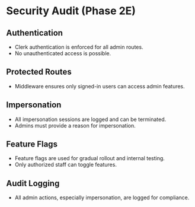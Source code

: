 # Security Audit (Phase 2E)

## Authentication
- Clerk authentication is enforced for all admin routes.
- No unauthenticated access is possible.

## Protected Routes
- Middleware ensures only signed-in users can access admin features.

## Impersonation
- All impersonation sessions are logged and can be terminated.
- Admins must provide a reason for impersonation.

## Feature Flags
- Feature flags are used for gradual rollout and internal testing.
- Only authorized staff can toggle features.

## Audit Logging
- All admin actions, especially impersonation, are logged for compliance.